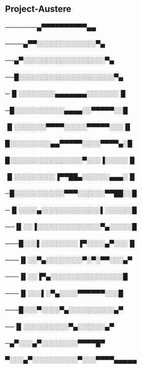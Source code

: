 # Project-Austere

## ───────▄▀▀▀▀▀▀▀▀▀▀▄▄
## ────▄▀▀░░░░░░░░░░░░░▀▄
## ──▄▀░░░░░░░░░░░░░░░░░░▀▄
## ──█░░░░░░░░░░░░░░░░░░░░░▀▄
## ─▐▌░░░░░░░░▄▄▄▄▄▄▄░░░░░░░▐▌
## ─█░░░░░░░░░░░▄▄▄▄░░▀▀▀▀▀░░█
## ▐▌░░░░░░░▀▀▀▀░░░░░▀▀▀▀▀░░░▐▌
## █░░░░░░░░░▄▄▀▀▀▀▀░░░░▀▀▀▀▄░█
## █░░░░░░░░░░░░░░░░▀░░░▐░░░░░▐▌
## ▐▌░░░░░░░░░▐▀▀██▄░░░░░░▄▄▄░▐▌
## ─█░░░░░░░░░░░▀▀▀░░░░░░▀▀██░░█
## ─▐▌░░░░▄░░░░░░░░░░░░░▌░░░░░░█
## ──▐▌░░▐░░░░░░░░░░░░░░▀▄░░░░░█
## ───█░░░▌░░░░░░░░▐▀░░░░▄▀░░░▐▌
## ───▐▌░░▀▄░░░░░░░░▀░▀░▀▀░░░▄▀
## ───▐▌░░▐▀▄░░░░░░░░░░░░░░░░█
## ───▐▌░░░▌░▀▄░░░░▀▀▀▀▀▀░░░█
## ───█░░░▀░░░░▀▄░░░░░░░░░░▄▀
## ──▐▌░░░░░░░░░░▀▄░░░░░░▄▀
## ─▄▀░░░▄▀░░░░░░░░▀▀▀▀█▀
## ▀░░░▄▀░░░░░░░░░░▀░░░▀▀▀▀▄▄▄▄▄
